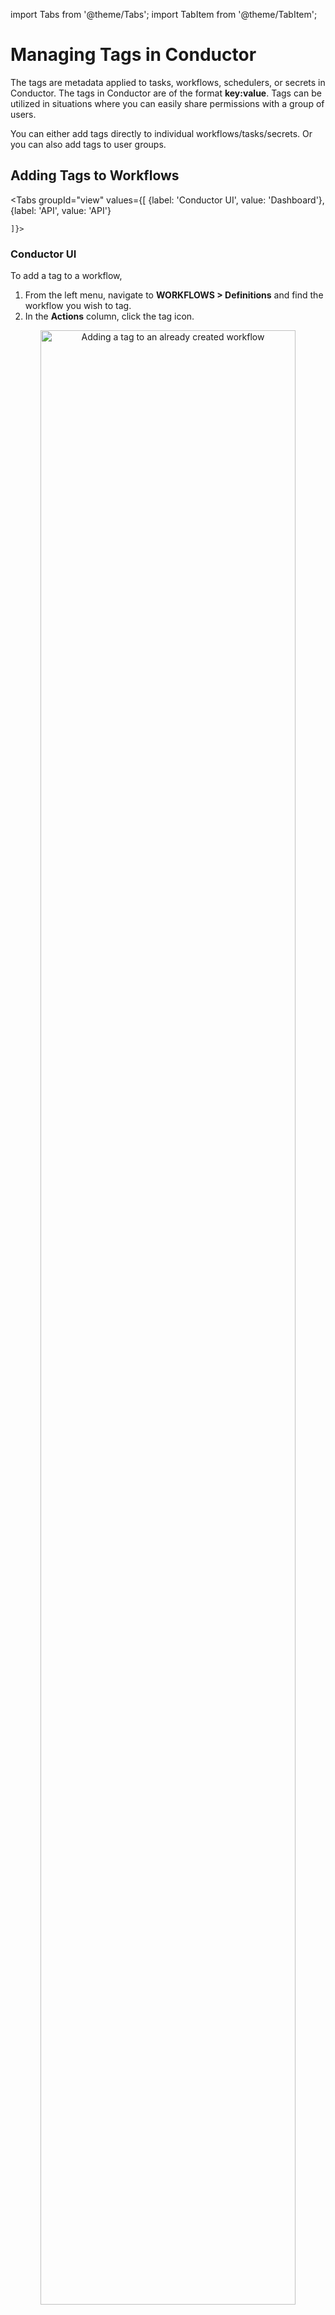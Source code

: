 import Tabs from '@theme/Tabs';
import TabItem from '@theme/TabItem';


# Managing Tags in Conductor

The tags are metadata applied to tasks, workflows, schedulers, or secrets in Conductor. The tags in Conductor are of the format **key:value**. Tags can be utilized in situations where you can easily share permissions with a group of users.

You can either add tags directly to individual workflows/tasks/secrets. Or you can also add tags to user groups. 

## Adding Tags to Workflow​s

<Tabs groupId="view"
        values={[
        {label: 'Conductor UI', value: 'Dashboard'},
        {label: 'API', value: 'API'}
        
    ]}>
  
  <TabItem value="Dashboard">

  ### Conductor UI
To add a tag to a workflow,

1. From the left menu, navigate to **WORKFLOWS > Definitions** and find the workflow you wish to tag.
2. In the **Actions** column, click the tag icon.

<p align="center"><img src="/content/img/adding-tags-to-workflow.png" alt="Adding a tag to an already created workflow" width="90%" height="auto" style={{paddingBottom: 40, paddingTop: 40}} /></p>

This will open a pop-up window that allows you to add a new tag. Type a tag name in the format **key:value** and press enter to create new tags. You may also remove tags from the same window by clicking the "X" next to the tag you wish to delete.

<p align="center"><img src="/content/img/editing-tags-in-conductor.png" alt="Editing a tag" width="60%" height="auto" style={{paddingBottom: 40, paddingTop: 40}} /></p>

  </TabItem>
<TabItem value="API">

### API

To add a tag of the format `key:value` to a workflow using API, use the endpoint `/api/metadata/workflow/{name}/tags` in the [Playground Swagger](https://play.orkes.io/swagger-ui/index.html?configUrl=/api-docs/swagger-config#/tags-experimental/addWorkflowTag).

There are two ways to add a tag: a `POST` or a `PUT`.

* `PUT` **replaces** the existing tags with the tags in the payload.

```bash
curl -X PUT "https://play.orkes.io/api/metadata/workflow/marketing_workflow/tags" \
-H  "accept: */*" \
-H  "X-Authorization: <access_token>" \
-H  "Content-Type: application/json" \
-d "[{\"type\":\"METADATA\",\"key\":\"org\",\"value\":\"marketing\"}]"
```


* `POST` **appends** the existing tags with the tags in the payload.

```bash
curl -X PUT "https://play.orkes.io/api/metadata/workflow/marketing_workflow/tags" \
-H  "accept: */*" \
-H  "X-Authorization: <access_token>" \
-H  "Content-Type: application/json" \
-d "[{\"type\":\"METADATA\",\"key\":\"org\",\"value\":\"marketing\"}]"
```


The other operators for this endpoint are:

* `GET`: Lists all tags assigned to the workflow.

```bash
curl -X GET "https://play.orkes.io/api/metadata/workflow/marketing_workflow/tags" \
-H  "accept: */*" \
-H  "X-Authorization: <access_token>" \
-H  "Content-Type: application/json" \
```
gives the response:

```json
[
  {
    "type": "METADATA",
    "key": "org",
    "value": "IT"
  },
  {
    "type": "METADATA",
    "key": "org",
    "value": "sales"
  },
  {
    "type": "METADATA",
    "key": "org",
    "value": "marketing"
  }
]
```

* `DELETE`: Removes the specified tag from the workflow.

```bash
curl -X DELETE "https://play.orkes.io/api/metadata/workflow/marketing_workflow/tags" \
-H  "accept: */*" \
-H  "X-Authorization: <access_token>" \
-H  "Content-Type: application/json" \
-d "[{\"type\":\"METADATA\",\"key\":\"org\",\"value\":\"marketing\"}]"
```



  </TabItem>
</Tabs>

## Adding Tags to Task​s

<Tabs groupId="view"
        values={[
        {label: 'Conductor UI', value: 'Dashboard'},
        {label: 'API', value: 'API'}
        
    ]}>
  
  <TabItem value="Dashboard">

  ### Conductor UI
To add a tag to a task,
1. From the left menu, navigate to the **TASKS > Definitions** and find the task you wish to tag.
2. In the **Actions** column, click the tag icon.

This will open a pop-up window that allows you to add a new tag. Type a tag name in the format **key:value** and press enter to create new tags. You may also remove tags from the same window by clicking the "X" next to the tag you wish to delete.

  </TabItem>
<TabItem value="API">

### API

To add a tag in the format `key:value` to a task using the API, use the endpoint `/api/metadata/task/{taskName}/tags` in the [Playground Swagger](https://play.orkes.io/swagger-ui/index.html?configUrl=/api-docs/swagger-config#/tags-experimental/addTaskTag).

There are two ways to add a tag: a `POST` or a `PUT`.

* `PUT` **replaces** the existing tags with the tags in the payload.

```bash
curl -X PUT "https://play.orkes.io/api/metadata/task/marketing_task/tags" \
-H  "accept: */*" \
-H  "X-Authorization: <access_token>" \
-H  "Content-Type: application/json" \
-d "[{\"type\":\"METADATA\",\"key\":\"org\",\"value\":\"marketing\"}]"
```


* `POST` **appends** the existing tags with the tags in the payload.

```bash
curl -X PUT "https://play.orkes.io/api/metadata/task/marketing_task/tags" \
-H  "accept: */*" \
-H  "X-Authorization: <access_token>" \
-H  "Content-Type: application/json" \
-d "[{\"type\":\"METADATA\",\"key\":\"org\",\"value\":\"marketing\"}]"
```


The other operators for this endpoint are:

* `GET`: Lists all tags assigned to the workflow.

```bash
curl -X GET "https://play.orkes.io/api/metadata/task/marketing_task/tags" \
-H  "accept: */*" \
-H  "X-Authorization: <access_token>" \
-H  "Content-Type: application/json" \
```
gives the response:

```json
[
  {
    "type": "METADATA",
    "key": "org",
    "value": "IT"
  },
  {
    "type": "METADATA",
    "key": "org",
    "value": "sales"
  },
  {
    "type": "METADATA",
    "key": "org",
    "value": "marketing"
  }
]
```

* `DELETE`: Removes the specified tag from the workflow.

```bash
curl -X DELETE "https://play.orkes.io/api/metadata/task/marketing_task/tags" \
-H  "accept: */*" \
-H  "X-Authorization: <access_token>" \
-H  "Content-Type: application/json" \
-d "[{\"type\":\"METADATA\",\"key\":\"org\",\"value\":\"marketing\"}]"
```



  </TabItem>
</Tabs>

## Adding Tags to Scheduler

To add a tag to a scheduler,
1. From the left menu, navigate to **SCHEDULER > Definitions** and find the scheduler you wish to tag.
2. In the **Actions** column, click the **tag** icon.

This will open a pop-up window that allows you to add a new tag. Type a tag name in the format **key:value** and press enter to create new tags. You may also remove tags from the same window by clicking the "X" next to the tag you wish to delete.

## Adding Tags to Secrets

To add a tag to a secret,
1. From the left menu, navigate to **Secrets** and find the secret you wish to tag.
2. In the **Actions** column, click the **tag** icon.

This will open a pop-up window that allows you to add a new tag. Type a tag name in the format **key:value** and press enter to create new tags. You may also remove tags from the same window by clicking the "X" next to the tag you wish to delete.

## Using Tags for Permission Sharing in Bulk

The above steps mention adding tags to individual tasks/workflows/schedulers/secrets. However, you can also add tags to a user group that helps in sharing permissions in bulk. 

### Using User Groups

Suppose you have a group of users from the accounts team and want to share the workflow execution permission for all users in the group. 

To add permissions to the group,
1. Ensure that the workflow is tagged with the tag **team:accounts**. (If the permission is to be shared for tasks/secrets, you need to add the tags to the corresponding items.)
2. Navigate to **ACCESS CONTROL > Groups** and click the edit icon near your group name.
3. From the **Workflow and Task Permissions** section, click **+Add Permission**.
4. Choose the **Target Type** as **Tag**, choose **team:accounts** tag, and provide **EXECUTE** permission.
5. Clicking **Add Permission** adds the tag to the Group.

<p align="center"><img src="/content/img/adding-tags-to-a-user-group-in-conductor.png" alt="Adding tags to a user group" width="100%" height="auto" style={{paddingBottom: 40, paddingTop: 40}} /></p>

This enables all the group members to have execute access to the workflow tagged with **team:accounts**. This would also provide execute access to all tasks/secrets/scheduler flagged with this tag.